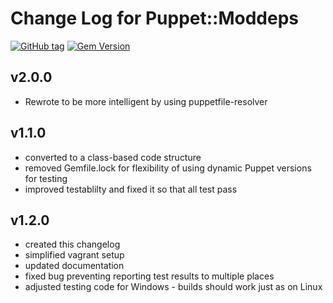 # Change Log for Puppet::Moddeps

[![GitHub tag][tag-img]][tag] [![Gem Version][gem-v-img]][gem-version]

## v2.0.0

* Rewrote to be more intelligent by using puppetfile-resolver

## v1.1.0

* converted to a class-based code structure
* removed Gemfile.lock for flexibility of using dynamic Puppet versions for
  testing
* improved testablilty and fixed it so that all test pass

## v1.2.0

* created this changelog
* simplified vagrant setup
* updated documentation
* fixed bug preventing reporting test results to multiple places
* adjusted testing code for Windows - builds should work just as on Linux



[gem-v-img]: https://badge.fury.io/rb/puppet-moddeps.svg
[gem-version]: http://badge.fury.io/rb/puppet-moddeps
[tag]: https://github.com/genebean/puppet-moddeps
[tag-img]: https://img.shields.io/github/tag/genebean/puppet-moddeps.svg
